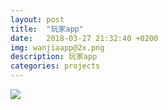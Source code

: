 ```yaml
---
layout: post
title:  "玩家app"
date:   2018-03-27 21:32:40 +0200
img: wanjiaapp@2x.png
description: 玩家app
categories: projects
---
```


![](../img/wanjiaapp@2x.png)